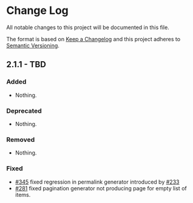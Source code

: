 # Change Log

All notable changes to this project will be documented in this file.

The format is based on [Keep a Changelog](http://keepachangelog.com/)
and this project adheres to [Semantic Versioning](http://semver.org/).

## 2.1.1 - TBD

### Added

- Nothing.

### Deprecated

- Nothing.

### Removed

- Nothing.

### Fixed

- [#345](https://github.com/sculpin/sculpin/pull/345) fixed regression in permalink
 generator introduced by [#233](https://github.com/sculpin/sculpin/pull/233)
- [#281](https://github.com/sculpin/sculpin/pull/281) fixed pagination generator
  not producing page for empty list of items.

